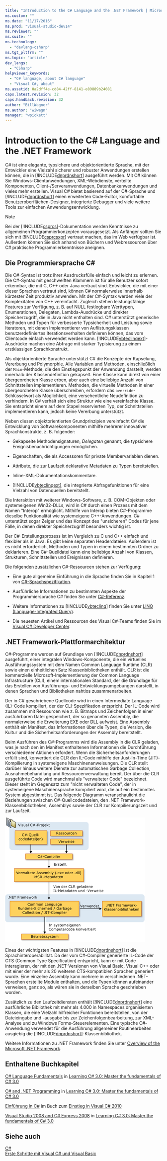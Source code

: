 ```yaml
---
title: "Introduction to the C# Language and the .NET Framework | Microsoft Docs"
ms.custom: ""
ms.date: "11/17/2016"
ms.prod: "visual-studio-dev14"
ms.reviewer: ""
ms.suite: ""
ms.technology: 
  - "devlang-csharp"
ms.tgt_pltfrm: ""
ms.topic: "article"
dev_langs: 
  - "CSharp"
helpviewer_keywords: 
  - "C# language, about C# language"
  - "Visual C#, about"
ms.assetid: 0a2dff4e-cd84-42ff-8141-e89889b24081
caps.latest.revision: 32
caps.handback.revision: 32
author: "BillWagner"
ms.author: "wiwagn"
manager: "wpickett"
---
```

# Introduction to the C# Language and the .NET Framework
C\# ist eine elegante, typsichere und objektorientierte Sprache, mit der Entwickler eine Vielzahl sicherer und robuster Anwendungen erstellen können, die in [!INCLUDE[dnprdnshort](../../csharp/getting-started/includes/dnprdnshort_md.md)] ausgeführt werden.  Mit C\# können Sie Windows\-Clientanwendungen, XML\-Webdienste, verteilte Komponenten, Client\-\/Serveranwendungen, Datenbankanwendungen und vieles mehr erstellen.  Visual C\# bietet basierend auf der C\#\-Sprache und [!INCLUDE[dnprdnshort](../../csharp/getting-started/includes/dnprdnshort_md.md)] einen erweiterten Code\-Editor, komfortable Benutzeroberflächen\-Designer, integrierte Debugger und viele weitere Tools zur einfachen Anwendungsentwicklung.  
  
> [!NOTE]
>  Bei der [!INCLUDE[csprcs](../../csharp/includes/csprcs_md.md)]\-Dokumentation werden Kenntnisse zu allgemeinen Programmierkonzepten vorausgesetzt.  Als Anfänger sollten Sie sich mit [!INCLUDE[csprcsxpr](../../csharp/getting-started/includes/csprcsxpr_md.md)] vertraut machen, das im Web verfügbar ist.  Außerdem können Sie sich anhand von Büchern und Webressourcen über C\# praktische Programmierkenntnisse aneignen.  
  
## Die Programmiersprache C\#  
 Die C\#\-Syntax ist trotz ihrer Ausdrucksfülle einfach und leicht zu erlernen.  Die C\#\-Syntax mit geschweiften Klammern ist für alle Benutzer sofort erkennbar, die mit C, C\+\+ oder Java vertraut sind.  Entwickler, die mit einer dieser Sprachen vertraut sind, können C\# normalerweise innerhalb kürzester Zeit produktiv anwenden.  Mit der C\#\-Syntax werden viele der Komplexitäten von C\+\+ vereinfacht. Zugleich stehen leistungsfähige Features zur Verfügung, z.&nbsp;B. auf NULL festlegbare Werttypen, Enumerationen, Delegaten, Lambda\-Ausdrücke und direkter Speicherzugriff, die in Java nicht enthalten sind.  C\# unterstützt generische Methoden und Typen für verbesserte Typsicherheit und Leistung sowie Iteratoren, mit denen Implementierer von Auflistungsklassen benutzerdefiniertes Iterationsverhalten definieren können, das vom Clientcode einfach verwendet werden kann.  [!INCLUDE[vbteclinqext](../../csharp/getting-started/includes/vbteclinqext_md.md)]\-Ausdrücke machen eine Abfrage mit starker Typisierung zu einem erstklassigen Sprachkonstrukt.  
  
 Als objektorientierte Sprache unterstützt C\# die Konzepte der Kapselung, Vererbung und Polymorphie.  Alle Variablen und Methoden, einschließlich der `Main`\-Methode, die den Einstiegspunkt der Anwendung darstellt, werden innerhalb der Klassendefinition gekapselt.  Eine Klasse kann direkt von einer übergeordneten Klasse erben, aber auch eine beliebige Anzahl von Schnittstellen implementieren.  Methoden, die virtuelle Methoden in einer übergeordneten Klasse überschreiben, erfordern das `override`\-Schlüsselwort als Möglichkeit, eine versehentliche Neudefinition zu verhindern.  In C\# verhält sich eine Struktur wie eine vereinfachte Klasse. Sie entspricht einem auf dem Stapel reservierten Typ, der Schnittstellen implementieren kann, jedoch keine Vererbung unterstützt.  
  
 Neben diesen objektorientierten Grundprinzipien vereinfacht C\# die Entwicklung von Softwarekomponenten mithilfe mehrerer innovativer Sprachkonstrukte, z.&nbsp;B. folgender:  
  
-   Gekapselte Methodensignaturen, *Delegaten* genannt, die typsichere Ereignisbenachrichtigungen ermöglichen.  
  
-   Eigenschaften, die als Accessoren für private Membervariablen dienen.  
  
-   Attribute, die zur Laufzeit deklarative Metadaten zu Typen bereitstellen.  
  
-   Inline\-XML\-Dokumentationskommentare.  
  
-   [!INCLUDE[vbteclinqext](../../csharp/getting-started/includes/vbteclinqext_md.md)], die integrierte Abfragefunktionen für eine Vielzahl von Datenquellen bereitstellt.  
  
 Die Interaktion mit weiterer Windows\-Software, z.&nbsp;B. COM\-Objekten oder systemeigenen Win32\-DLLs, wird in C\# durch einen Prozess mit dem Namen "Interop" ermöglicht. Mithilfe von Interop bieten C\#\-Programme dieselbe Funktionalität wie systemeigene C\+\+\-Anwendungen.  C\# unterstützt sogar Zeiger und das Konzept des "unsicheren" Codes für jene Fälle, in denen direkter Speicherzugriff besonders wichtig ist.  
  
 Der C\#\-Erstellungsprozess ist im Vergleich zu C und C\+\+ einfach und flexibler als in Java.  Es gibt keine separaten Headerdateien. Außerdem ist es nicht erforderlich, Methoden und Typen in einem bestimmten Ordner zu deklarieren.  Eine C\#\-Quelldatei kann eine beliebige Anzahl von Klassen, Strukturen, Schnittstellen und Ereignissen definieren.  
  
 Die folgenden zusätzlichen C\#\-Ressourcen stehen zur Verfügung:  
  
-   Eine gute allgemeine Einführung in die Sprache finden Sie in Kapitel 1 von [C\#\-Sprachspezifikation](../../csharp/language-reference/language-specification.md).  
  
-   Ausführliche Informationen zu bestimmten Aspekte der Programmiersprache C\# finden Sie unter [C\#\-Referenz](../../csharp/language-reference/index.md).  
  
-   Weitere Informationen zu [!INCLUDE[vbteclinq](../../csharp/includes/vbteclinq_md.md)] finden Sie unter [LINQ \(Language\-Integrated Query\)](../Topic/LINQ%20\(Language-Integrated%20Query\).md).  
  
-   Die neuesten Artikel und Ressourcen des Visual C\#\-Teams finden Sie im [Visual C\# Developer Center](http://go.microsoft.com/fwlink/?LinkId=47811).  
  
## .NET Framework\-Plattformarchitektur  
 C\#\-Programme werden auf Grundlage von [!INCLUDE[dnprdnshort](../../csharp/getting-started/includes/dnprdnshort_md.md)] ausgeführt, einer integralen Windows\-Komponente, die ein virtuelles Ausführungssystem mit dem Namen Common Language Runtime \(CLR\) sowie einen einheitlichen Satz Klassenbibliotheken enthält.  CLR ist die kommerzielle Microsoft\-Implementierung der Common Language Infrastructure \(CLI\), einem internationalen Standard, der die Grundlage für das Erstellen von Ausführungs\- und Entwicklungsumgebungen darstellt, in denen Sprachen und Bibliotheken nahtlos zusammenarbeiten.  
  
 Der in C\# geschriebene Quellcode wird in einen Intermediate Language \(IL\)\-Code kompiliert, der der CLI\-Spezifikation entspricht.  Der IL\-Code wird zusammen mit Ressourcen wie z.&nbsp;B. Bitmaps und Zeichenfolgen in einer ausführbaren Datei gespeichert, der so genannten Assembly, die normalerweise die Erweiterung EXE oder DLL aufweist.  Eine Assembly enthält ein Manifest, das Informationen über die Typen, die Version, die Kultur und die Sicherheitsanforderungen der Assembly bereitstellt.  
  
 Beim Ausführen des C\#\-Programms wird die Assembly in die CLR geladen, was je nach den im Manifest enthaltenen Informationen die Durchführung verschiedener Aktionen erfordert.  Wenn die Sicherheitsanforderungen erfüllt sind, konvertiert die CLR den IL\-Code mithilfe der Just\-In\-Time \(JIT\)\-Kompilierung in systemeigene Maschinenanweisungen.  Die CLR stellt darüber hinaus weitere Dienste zur automatischen Garbage Collection, Ausnahmebehandlung und Ressourcenverwaltung bereit.  Der über die CLR ausgeführte Code wird manchmal als "verwalteter Code" bezeichnet. Dieser steht im Gegensatz zum "nicht verwalteten Code", der in systemeigene Maschinensprache kompiliert wird, die auf ein bestimmtes System abgestimmt ist.  Das folgende Diagramm veranschaulicht die Beziehungen zwischen C\#\-Quellcodedateien, den .NET Framework\-Klassenbibliotheken, Assemblys sowie der CLR zur Kompilierungszeit und zur Laufzeit.  
  
 ![Vom C&#35;&#45;Quellcode zur Ausführung des Maschinencodes](../../csharp/getting-started/media/netarchitecture.png "NETarchitecture")  
  
 Eines der wichtigsten Features in [!INCLUDE[dnprdnshort](../../csharp/getting-started/includes/dnprdnshort_md.md)] ist die Sprachinteroperabilität.  Da der vom C\#\-Compiler generierte IL\-Code der CTS \(Common Type Specification\) entspricht, kann er mit Code interagieren, der mit den .NET\-Versionen von Visual Basic, Visual C\+\+ oder mit einer der mehr als 20 weiteren CTS\-kompatiblen Sprachen generiert wurde.  Eine einzelne Assembly kann mehrere in verschiedenen .NET\-Sprachen erstellte Module enthalten, und die Typen können aufeinander verweisen, ganz so, als wären sie in derselben Sprache geschrieben worden.  
  
 Zusätzlich zu den Laufzeitdiensten enthält [!INCLUDE[dnprdnshort](../../csharp/getting-started/includes/dnprdnshort_md.md)] eine ausführliche Bibliothek mit mehr als 4.000 in Namespaces organisierten Klassen, die eine Vielzahl hilfreicher Funktionen bereitstellen, von der Dateieingabe und \-ausgabe bis zur Zeichenfolgenbearbeitung, zur XML\-Analyse und zu Windows&nbsp;Forms\-Steuerelementen.  Eine typische C\#\-Anwendung verwendet für die Ausführung allgemeiner Routinearbeiten ausgiebig die [!INCLUDE[dnprdnshort](../../csharp/getting-started/includes/dnprdnshort_md.md)]\-Klassenbibliothek.  
  
 Weitere Informationen zu .NET Framework finden Sie unter [Overview of the Microsoft .NET Framework](http://msdn.microsoft.com/de-de/d05daf50-00fe-45c7-8383-06fe41697355).  
  
## Enthaltene Buchkapitel  
 [C\# Language Fundamentals](http://go.microsoft.com/fwlink/?LinkId=195416) in [Learning C\# 3.0: Master the fundamentals of C\# 3.0](http://go.microsoft.com/fwlink/?LinkId=195412)  
  
 [C\# and .NET Programming](http://go.microsoft.com/fwlink/?LinkId=195413) in [Learning C\# 3.0: Master the fundamentals of C\# 3.0](http://go.microsoft.com/fwlink/?LinkId=195412)  
  
 [Einführung in C\#](http://go.microsoft.com/fwlink/?LinkId=221226) im Buch zum [Einstieg in Visual C\# 2010](http://go.microsoft.com/fwlink/?LinkId=221214)  
  
 [Visual Studio 2008 and C\# Express 2008](http://go.microsoft.com/fwlink/?LinkId=195414) in [Learning C\# 3.0: Master the fundamentals of C\# 3.0](http://go.microsoft.com/fwlink/?LinkId=195412)  
  
## Siehe auch  
 [C\#](../../csharp/csharp.md)   
 [Erste Schritte mit Visual C\# und Visual Basic](/visual-studio/ide/getting-started-with-visual-csharp-and-visual-basic)